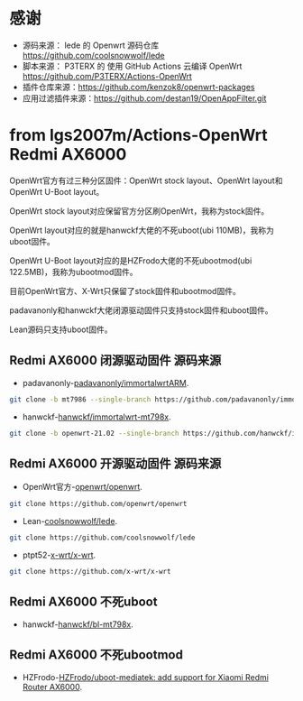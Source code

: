 # 感谢
- 源码来源： lede 的 Openwrt 源码仓库 https://github.com/coolsnowwolf/lede
- 脚本来源： P3TERX 的 使用 GitHub Actions 云编译 OpenWrt https://github.com/P3TERX/Actions-OpenWrt
- 插件仓库来源：https://github.com/kenzok8/openwrt-packages
- 应用过滤插件来源：https://github.com/destan19/OpenAppFilter.git

# from lgs2007m/Actions-OpenWrt Redmi AX6000
OpenWrt官方有过三种分区固件：OpenWrt stock layout、OpenWrt layout和OpenWrt U-Boot layout。

OpenWrt stock layout对应保留官方分区刷OpenWrt，我称为stock固件。

OpenWrt layout对应的就是hanwckf大佬的不死uboot(ubi 110MB)，我称为uboot固件。

OpenWrt U-Boot layout对应的是HZFrodo大佬的不死ubootmod(ubi 122.5MB)，我称为ubootmod固件。


目前OpenWrt官方、X-Wrt只保留了stock固件和ubootmod固件。

padavanonly和hanwckf大佬闭源驱动固件只支持stock固件和uboot固件。

Lean源码只支持uboot固件。

## Redmi AX6000 闭源驱动固件 源码来源
- padavanonly-[padavanonly/immortalwrtARM](https://github.com/padavanonly/immortalwrtARM/tree/mt7986).
```bash
git clone -b mt7986 --single-branch https://github.com/padavanonly/immortalwrtARM
```
- hanwckf-[hanwckf/immortalwrt-mt798x](https://github.com/hanwckf/immortalwrt-mt798x).
```bash
git clone -b openwrt-21.02 --single-branch https://github.com/hanwckf/immortalwrt-mt798x
```

## Redmi AX6000 开源驱动固件 源码来源
- OpenWrt官方-[openwrt/openwrt](https://github.com/openwrt/openwrt).
```bash
git clone https://github.com/openwrt/openwrt
```
- Lean-[coolsnowwolf/lede](https://github.com/coolsnowwolf/lede).
```bash
git clone https://github.com/coolsnowwolf/lede
```
- ptpt52-[x-wrt/x-wrt](https://github.com/x-wrt/x-wrt).
```bash
git clone https://github.com/x-wrt/x-wrt
```

## Redmi AX6000 不死uboot
- hanwckf-[hanwckf/bl-mt798x](https://github.com/hanwckf/bl-mt798x).

## Redmi AX6000 不死ubootmod
- HZFrodo-[HZFrodo/uboot-mediatek: add support for Xiaomi Redmi Router AX6000](https://github.com/openwrt/openwrt/commit/1613e3340b829ea9aa6da954bf0ff98214b71751).
